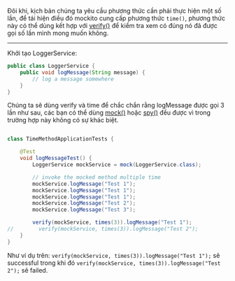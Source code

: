 Đôi khi, kịch bản chúng ta yêu cầu phương thức cần phải thực hiện một số lần, để tái hiện điều đó mockito cung cấp phương thức `time()`, phương thức này có thể dùng kết hợp với [verify()](../5-verify) để kiểm tra xem có đúng nó đã được gọi số lần mình mong muốn không.
***
Khởi tạo LoggerService:
```java
public class LoggerService {
    public void logMessage(String message) {
        // log a message somewhere
    }
}
```

Chúng ta sẽ dùng verify và time để chắc chắn rằng logMessage được gọi 3 lần như sau, các bạn có thể dùng [mock()](../1-mock-method) hoặc  [spy()](../2-spy-method) đều được vì trong trường hợp này không có sự khác biệt.
```java

class TimeMethodApplicationTests {

    @Test
    void logMessageTest() {
        LoggerService mockService = mock(LoggerService.class);

        // invoke the mocked method multiple time
        mockService.logMessage("Test 1");
        mockService.logMessage("Test 1");
        mockService.logMessage("Test 1");
        mockService.logMessage("Test 2");
        mockService.logMessage("Test 3");

        verify(mockService, times(3)).logMessage("Test 1");
//        verify(mockService, times(3)).logMessage("Test 2");
    }
}
```
Như ví dụ trên:
`verify(mockService, times(3)).logMessage("Test 1");` sẽ successful trong khi đó `verify(mockService, times(3)).logMessage("Test 2");` sẽ failed.